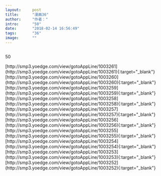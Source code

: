 ```yaml
---
layout:     post
title:      "漫画36"
author:     "作者："
intro:      "50"
date:       "2018-02-14 16:56:49"
tags:       "36"
image:      ""
---
```

<div style="text-align: center">
<p><img src=""/></p>
</div>
<p class="post-meta">
<span>50</span>
</p>
[http://smp3.yoedge.com/view/gotoAppLine/1003261](http://smp3.yoedge.com/view/gotoAppLine/1003261){:target="_blank"}
[http://smp3.yoedge.com/view/gotoAppLine/1003260](http://smp3.yoedge.com/view/gotoAppLine/1003260){:target="_blank"}
[http://smp3.yoedge.com/view/gotoAppLine/1003259](http://smp3.yoedge.com/view/gotoAppLine/1003259){:target="_blank"}
[http://smp3.yoedge.com/view/gotoAppLine/1003258](http://smp3.yoedge.com/view/gotoAppLine/1003258){:target="_blank"}
[http://smp3.yoedge.com/view/gotoAppLine/1003257](http://smp3.yoedge.com/view/gotoAppLine/1003257){:target="_blank"}
[http://smp3.yoedge.com/view/gotoAppLine/1003256](http://smp3.yoedge.com/view/gotoAppLine/1003256){:target="_blank"}
[http://smp3.yoedge.com/view/gotoAppLine/1003255](http://smp3.yoedge.com/view/gotoAppLine/1003255){:target="_blank"}
[http://smp3.yoedge.com/view/gotoAppLine/1003254](http://smp3.yoedge.com/view/gotoAppLine/1003254){:target="_blank"}
[http://smp3.yoedge.com/view/gotoAppLine/1003253](http://smp3.yoedge.com/view/gotoAppLine/1003253){:target="_blank"}
[http://smp3.yoedge.com/view/gotoAppLine/1003252](http://smp3.yoedge.com/view/gotoAppLine/1003252){:target="_blank"}


